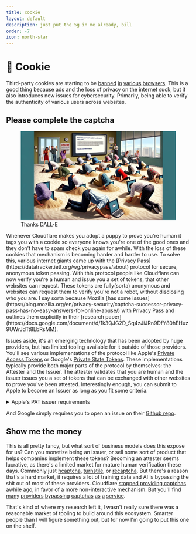 ```yaml
---
title: cookie
layout: default
description: just put the 5g in me already, bill
order: -7
icon: north-star
---
```


# 🍪 Cookie

Third-party cookies are starting to be <span class="link-underline">[banned](https://developer.mozilla.org/en-US/blog/goodbye-third-party-cookies/) [in](https://sigmaos.com/tips/browsers/how-to-manage-cookies-on-brave-browser) [various](https://www.theverge.com/2020/3/24/21192830/apple-safari-intelligent-tracking-privacy-full-third-party-cookie-blocking) [browsers](https://developers.google.com/privacy-sandbox/blog/cookie-countdown-2024jan)</span>. This is a good thing because ads and the loss of privacy on the internet suck, but it also introduces new issues for cybersecurity. Primarily, being able to verify the authenticity of various users across websites.

## Please complete the captcha

<figure>
<img src="./captcha.webp" alt="Captcha to bury your head in the sand">
<figcaption>Thanks DALL-E</figcaption>
</figure>
Whenever Cloudflare makes you adopt a puppy to prove you're human it tags you with a cookie so everyone knows you're one of the good ones and they don't have to spam check you again for awhile. With the loss of these cookies that mechanism is becoming harder and harder to use. To solve this, various internet giants came up with the [Privacy Pass](https://datatracker.ietf.org/wg/privacypass/about) protocol for secure, anonymous token passing. With this protocol people like Cloudflare can now verify you're a human and issue you a set of tokens, that other websites can request. These tokens are fully(sorta) anonymous and websites can request them to verify you're not a robot, without disclosing who you are. I say sorta because Mozilla [has some issues](https://blog.mozilla.org/en/privacy-security/captcha-successor-privacy-pass-has-no-easy-answers-for-online-abuse/) with Privacy Pass and outlines them explicitly in their [research paper](https://docs.google.com/document/d/1k3QJG2D_Sq4zJiJRn9DfY80hEHuz9UWrJdTt8LbRsMM).

Issues aside, it's an emerging technology that has been adopted by huge providers, but has limited tooling available for it outside of those providers. You'll see various implementations of the protocol like Apple's [Private Access Tokens](https://developer.apple.com/news/?id=huqjyh7k) or Google's [Private State Tokens](https://developers.google.com/privacy-sandbox/protections/private-state-tokens). These implementations typically provide both major parts of the protocol by themselves: the Attester and the Issuer. The attester validates that you are human and the issuer issues you a set of tokens that can be exchanged with other websites to prove you've been attested. Interestingly enough, you can submit to Apple to become an Issuer as long as you fit some criteria.

<details>
  <summary>Apple's PAT issuer requirements</summary>
  <img src="./apple.png">
</details>

And Google simply requires you to open an issue on their [Github repo](https://github.com/GoogleChrome/private-tokens).

## Show me the money

This is all pretty fancy, but what sort of business models does this expose for us? Can you monetize being an issuer, or sell some sort of product that helps companies implement these tokens? Becoming an attester seems lucrative, as there's a limited market for mature human verification these days. Commonly just [hcaptcha](https://www.hcaptcha.com/), [turnstile](https://www.cloudflare.com/products/turnstile/), or [recaptcha](https://www.google.com/recaptcha/about/). But there's a reason that's a hard market, it requires a lot of training data and AI is bypassing the shit out of most of these providers. Cloudflare [stopped providing captchas](https://blog.cloudflare.com/end-cloudflare-captcha) awhile ago, in favor of a more non-interactive mechanism. But you'll find <span class="link-underline">[many](https://chromewebstore.google.com/detail/buster-captcha-solver-for/mpbjkejclgfgadiemmefgebjfooflfhl) [providers](https://oxylabs.io/) [bypassing](https://2captcha.com/) [captchas](https://www.capsolver.com/) [as](https://anti-captcha.com/) [a](https://brightdata.com/products/web-unlocker/captcha-solver) [service](https://nopecha.com/)</span>.

That's kind of where my research left it, I wasn't really sure there was a reasonable market of tooling to build around this ecosystem. Smarter people than I will figure something out, but for now I'm going to put this one on the shelf.
